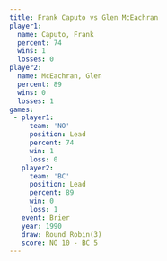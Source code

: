 ```yaml
---
title: Frank Caputo vs Glen McEachran
player1:               
  name: Caputo, Frank  
  percent: 74          
  wins: 1              
  losses: 0            
player2:               
  name: McEachran, Glen
  percent: 89          
  wins: 0              
  losses: 1            
games:
 - player1:        
     team: 'NO'    
     position: Lead
     percent: 74   
     win: 1        
     loss: 0       
   player2:        
     team: 'BC'    
     position: Lead
     percent: 89   
     win: 0        
     loss: 1       
   event: Brier        
   year: 1990          
   draw: Round Robin(3)
   score: NO 10 - BC 5 
---
```

